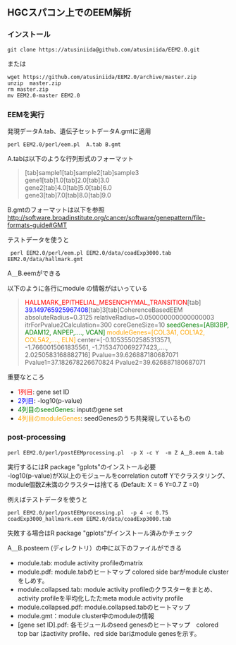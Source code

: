 



## HGCスパコン上でのEEM解析
### インストール

```
git clone https://atusiniida@github.com/atusiniida/EEM2.0.git
```

または

```
wget https://github.com/atusiniida/EEM2.0/archive/master.zip  
unzip  master.zip    
rm master.zip  
mv EEM2.0-master EEM2.0  
```

### EEMを実行
発現データA.tab、遺伝子セットデータA.gmtに適用
```
perl EEM2.0/perl/eem.pl  A.tab B.gmt
```
A.tabは以下のような行列形式のフォーマット
>[tab]sample1[tab]sample2[tab]sample3  
gene1[tab]1.0[tab]2.0[tab]3.0  
gene2[tab]4.0[tab]5.0[tab]6.0  
gene3[tab]7.0[tab]8.0[tab]9.0  

B.gmtのフォーマットは以下を参照  
http://software.broadinstitute.org/cancer/software/genepattern/file-formats-guide#GMT

テストデータを使うと
```
 perl EEM2.0/perl/eem.pl EEM2.0/data/coadExp3000.tab  EEM2.0/data/hallmark.gmt
```
A＿B.eemができる

以下のように各行にmodule の情報がはいっている

><font color="Red">HALLMARK_EPITHELIAL_MESENCHYMAL_TRANSITION</font>[tab]     <font color="Blue">39.149765925967408</font>[tab]3[tab]CoherenceBasedEEM absoluteRadius=0.3125 relativeRadius=0.050000000000000003 itrForPvalue2Calculation=300 coreGeneSize=10 <font color="Green">seedGenes=[ABI3BP, ADAM12, ANPEP,...., VCAN]</font> <font color="Orange">moduleGenes=[COL3A1, COL1A2, COL5A2,...., ELN]</font> center=[-0.10535502585313571, -1.7660015061835561, -1.7153470069277423,...., 2.0250583168882716] Pvalue=39.626887180687071 Pvalue1=37.182678226670824 Pvalue2=39.626887180687071

重要なところ  

* <font color="Red">1列目</font>: gene set ID  
* <font color="Blue">2列目</font>: -log10(p-value)  
* <font color="Green">4列目のseedGenes</font>: inputのgene set  
* <font color="Orange">4列目のmoduleGenes</font>: seedGenesのうち共発現しているもの  


### post-processing
```
perl EEM2.0/perl/postEEMprocessing.pl  -p X -c Y  -m Z A＿B.eem A.tab
```
実行するにはR package "gplots"のインストール必要  
-log10(p-value)がX以上のモジュールをcorrelation cutoff Yでクラスタリング、module個数Z未満のクラスターは捨てる (Default: X = 6 Y=0.7 Z =0)

例えばテストデータを使うと
```
perl EEM2.0/perl/postEEMprocessing.pl  -p 4 -c 0.75 coadExp3000_hallmark.eem EEM2.0/data/coadExp3000.tab
```
失敗する場合はR package "gplots"がインストール済みかチェック

A＿B.posteem (ディレクトリ）の中に以下のファイルができる
* module.tab:  module activity profileのmatrix
* module.pdf: module.tabのヒートマップ colored side barがmodule clusterをしめす。
* module.collapsed.tab:  module activity profileのクラスターをまとめ、activity profileを平均化したたmeta module activity profile
* module.collapsed.pdf: module.collapsed.tabのヒートマップ
* module.gmt：module cluster中のmoduleの情報
* [gene set ID].pdf: 各モジュールのseed genesのヒートマップ　colored top bar はactivity profile、red side barはmodule genesを示す。
